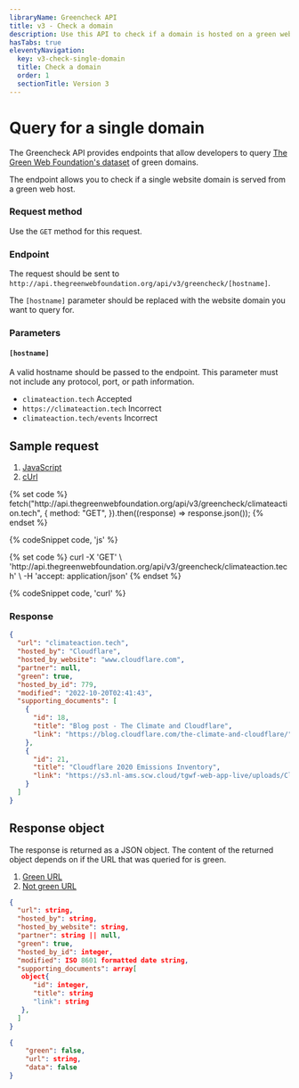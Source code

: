 ```yaml
---
libraryName: Greencheck API
title: v3 - Check a domain
description: Use this API to check if a domain is hosted on a green web host recognised by The Green Web Foundation.
hasTabs: true
eleventyNavigation:
  key: v3-check-single-domain
  title: Check a domain
  order: 1
  sectionTitle: Version 3
---
```


# Query for a single domain

The Greencheck API provides endpoints that allow developers to query [The Green Web Foundation's dataset](https://datasets.thegreenwebfoundation.org/) of green domains.

The endpoint allows you to check if a single website domain is served from a green web host.

### Request method

Use the `GET` method for this request.

### Endpoint

The request should be sent to `http://api.thegreenwebfoundation.org/api/v3/greencheck/[hostname]`.

The `[hostname]` parameter should be replaced with the website domain you want to query for.

### Parameters

#### `[hostname]`

A valid hostname should be passed to the endpoint. This parameter must not include any protocol, port, or path information.

- `climateaction.tech` <span class="badge align-middle badge-success">Accepted</span>
- `https://climateaction.tech` <span class="badge align-middle badge-error">Incorrect</span>
- `climateaction.tech/events` <span class="badge align-middle badge-error">Incorrect</span>

## Sample request

<seven-minute-tabs>
   <ol role="tablist" aria-label="Select a programming language to preview">
    <li><a href="#js" role="tab" aria-selected="true">JavaScript</a></li>
    <li><a href="#curl" role="tab">cUrl</a></li>
   </ol>

   <div id="js" role="tabpanel">
{% set code %}
fetch("http://api.thegreenwebfoundation.org/api/v3/greencheck/climateaction.tech", {
  method: "GET",
}).then((response) => response.json());
{% endset %}

{% codeSnippet code, 'js' %}

   </div>

   <div id="curl" role="tabpanel">
{% set code %}
curl -X 'GET' \
 'http://api.thegreenwebfoundation.org/api/v3/greencheck/climateaction.tech' \
 -H 'accept: application/json'
{% endset %}

{% codeSnippet code, 'curl' %}

   </div>

   <div>
   <h3>Response</h3>

```json
{
  "url": "climateaction.tech",
  "hosted_by": "Cloudflare",
  "hosted_by_website": "www.cloudflare.com",
  "partner": null,
  "green": true,
  "hosted_by_id": 779,
  "modified": "2022-10-20T02:41:43",
  "supporting_documents": [
    {
      "id": 18,
      "title": "Blog post - The Climate and Cloudflare",
      "link": "https://blog.cloudflare.com/the-climate-and-cloudflare/"
    },
    {
      "id": 21,
      "title": "Cloudflare 2020 Emissions Inventory",
      "link": "https://s3.nl-ams.scw.cloud/tgwf-web-app-live/uploads/Cloudflare_Emissions_Inventory_-_2020.pdf?X-Amz-Algorithm=AWS4-HMAC-SHA256&X-Amz-Credential=SCWK7542V4RH19SJV0RG%2F20221020%2Fnl-ams%2Fs3%2Faws4_request&X-Amz-Date=20221020T025244Z&X-Amz-Expires=3600&X-Amz-SignedHeaders=host&X-Amz-Signature=9bf0a61ed3c50f2438d58f72d841457189d24cfcec5a122449272348d5bf3014"
    }
  ]
}
```

</div>
</seven-minute-tabs>

## Response object

The response is returned as a JSON object. The content of the returned object depends on if the URL that was queried for is green.

<seven-minute-tabs>
   <ol role="tablist" aria-label="Select to view response for green, and not green URLs.">
    <li><a href="#green" role="tab" aria-selected="true">Green URL</a></li>
    <li><a href="#not-green" role="tab">Not green URL</a></li>
   </ol>

   <div id="green" role="tabpanel">

```json
{
  "url": string,
  "hosted_by": string,
  "hosted_by_website": string,
  "partner": string || null,
  "green": true,
  "hosted_by_id": integer,
  "modified": ISO 8601 formatted date string,
  "supporting_documents": array[
   object{
      "id": integer,
      "title": string
      "link": string
   },
  ]
}
```

   </div>

   <div id="not-green" role="tabpanel">

```json
{
    "green": false,
    "url": string,
    "data": false
}
```

   </div>
</seven-minute-tabs>
